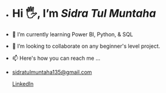 - # Hi 🖐, I’m *Sidra Tul Muntaha*
- 🌱 I’m currently learning Power BI, Python, & SQL
- 💞️ I’m looking to collaborate on any beginner's level project.
- 📫 Here's how you can reach me ...
- [sidratulmuntaha135@gmail.com](mailto:sidratulmuntaha135@gmail.com)
  
  [LinkedIn](https://linkedin.com/in/sidra-tul-muntaha-ghouri/)


<!---
Sidra-Tul-Muntaha-Ghouri/Sidra-Tul-Muntaha-Ghouri is a ✨ special ✨ repository because its `README.md` (this file) appears on your GitHub profile.
You can click the Preview link to take a look at your changes.
--->
